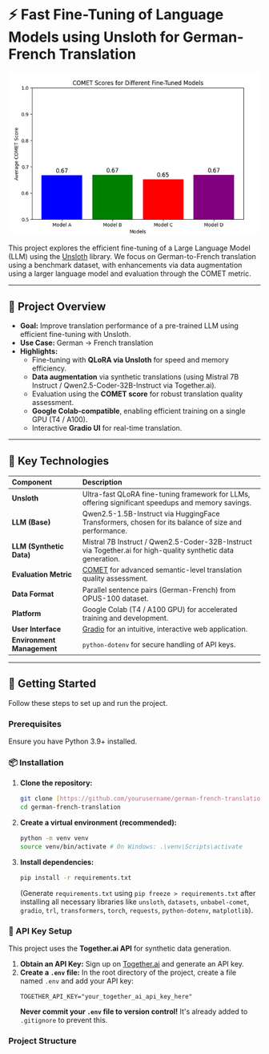 # ⚡ Fast Fine-Tuning of Language Models using Unsloth for German-French Translation

![COMET Scores Comparison](/comet_comparision.png)

This project explores the efficient fine-tuning of a Large Language Model (LLM) using the [Unsloth](https://github.com/unslothai/unsloth) library. We focus on German-to-French translation using a benchmark dataset, with enhancements via data augmentation using a larger language model and evaluation through the COMET metric.

---

## 📌 Project Overview

-   **Goal:** Improve translation performance of a pre-trained LLM using efficient fine-tuning with Unsloth.
-   **Use Case:** German → French translation
-   **Highlights:**
    -   Fine-tuning with **QLoRA via Unsloth** for speed and memory efficiency.
    -   **Data augmentation** via synthetic translations (using Mistral 7B Instruct / Qwen2.5-Coder-32B-Instruct via Together.ai).
    -   Evaluation using the **COMET score** for robust translation quality assessment.
    -   **Google Colab-compatible**, enabling efficient training on a single GPU (T4 / A100).
    -   Interactive **Gradio UI** for real-time translation.

---

## 🧠 Key Technologies

| Component | Description |
| :---------------------- | :------------------------------------------------------------------------------------------------------ |
| **Unsloth** | Ultra-fast QLoRA fine-tuning framework for LLMs, offering significant speedups and memory savings. |
| **LLM (Base)** | Qwen2.5-1.5B-Instruct via HuggingFace Transformers, chosen for its balance of size and performance. |
| **LLM (Synthetic Data)** | Mistral 7B Instruct / Qwen2.5-Coder-32B-Instruct via Together.ai for high-quality synthetic data generation. |
| **Evaluation Metric** | [COMET](https://unbabel.github.io/COMET/) for advanced semantic-level translation quality assessment. |
| **Data Format** | Parallel sentence pairs (German-French) from OPUS-100 dataset. |
| **Platform** | Google Colab (T4 / A100 GPU) for accelerated training and development. |
| **User Interface** | [Gradio](https://www.gradio.app/) for an intuitive, interactive web application. |
| **Environment Management** | `python-dotenv` for secure handling of API keys. |

---

## 🚀 Getting Started

Follow these steps to set up and run the project.

### Prerequisites

Ensure you have Python 3.9+ installed.

### 📦 Installation

1.  **Clone the repository:**
    ```bash
    git clone [https://github.com/yourusername/german-french-translation.git](https://github.com/yourusername/german-french-translation.git)
    cd german-french-translation
    ```

2.  **Create a virtual environment (recommended):**
    ```bash
    python -m venv venv
    source venv/bin/activate # On Windows: .\venv\Scripts\activate
    ```

3.  **Install dependencies:**
    ```bash
    pip install -r requirements.txt
    ```
    (Generate `requirements.txt` using `pip freeze > requirements.txt` after installing all necessary libraries like `unsloth`, `datasets`, `unbabel-comet`, `gradio`, `trl`, `transformers`, `torch`, `requests`, `python-dotenv`, `matplotlib`).

### 🔑 API Key Setup

This project uses the **Together.ai API** for synthetic data generation.

1.  **Obtain an API Key:** Sign up on [Together.ai](https://www.together.ai/) and generate an API key.
2.  **Create a `.env` file:** In the root directory of the project, create a file named `.env` and add your API key:
    ```
    TOGETHER_API_KEY="your_together_ai_api_key_here"
    ```
    **Never commit your `.env` file to version control!** It's already added to `.gitignore` to prevent this.

### Project Structure
